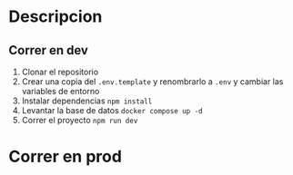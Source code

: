 # Descripcion


## Correr en dev


1. Clonar el repositorio
2. Crear una copia del ``` .env.template ```  y renombrarlo a ``` .env ``` y cambiar las variables de entorno
3. Instalar dependencias ``` npm install ```
4. Levantar la base de datos ``` docker compose up -d ```
5. Correr el proyecto ``` npm run dev ```


# Correr en prod